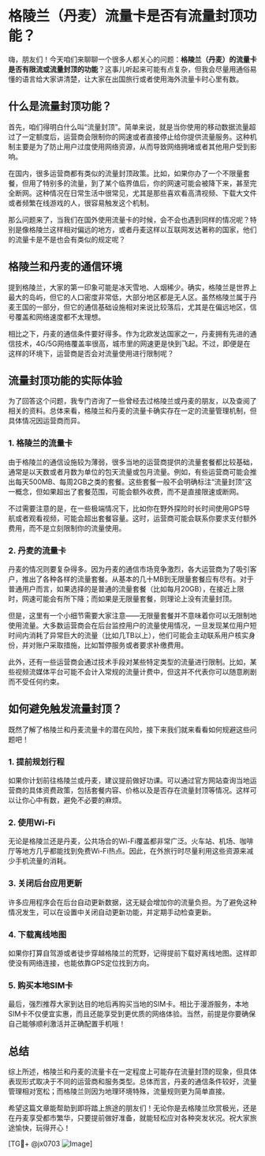 # 格陵兰（丹麦）流量卡是否有流量封顶功能？

嗨，朋友们！今天咱们来聊聊一个很多人都关心的问题：**格陵兰（丹麦）的流量卡是否有限流或流量封顶的功能**？这事儿听起来可能有点复杂，但我会尽量用通俗易懂的语言给大家讲清楚，让大家在出国旅行或者使用海外流量卡时心里有数。

## 什么是流量封顶功能？

首先，咱们得明白什么叫“流量封顶”。简单来说，就是当你使用的移动数据流量超过了一定额度后，运营商会限制你的网速或者直接停止给你提供流量服务。这种机制主要是为了防止用户过度使用网络资源，从而导致网络拥堵或者其他用户受到影响。

在国内，很多运营商都有类似的流量封顶政策。比如，如果你办了一个不限量套餐，但用了特别多的流量，到了某个临界值后，你的网速可能会被降下来，甚至完全断网。这种情况在日常生活中很常见，尤其是那些喜欢看高清视频、下载大文件或者频繁在线游戏的人，很容易触发这个机制。

那么问题来了，当我们在国外使用流量卡的时候，会不会也遇到同样的情况呢？特别是像格陵兰这样相对偏远的地方，或者丹麦这样以互联网发达著称的国家，他们的流量卡是不是也会有类似的规定呢？

## 格陵兰和丹麦的通信环境

提到格陵兰，大家的第一印象可能是冰天雪地、人烟稀少。确实，格陵兰是世界上最大的岛屿，但它的人口密度非常低，大部分地区都是无人区。虽然格陵兰属于丹麦王国的一部分，但它的通信基础设施相对来说比较落后，尤其是在偏远地区，信号覆盖和网络速度都不太理想。

相比之下，丹麦的通信条件要好得多。作为北欧发达国家之一，丹麦拥有先进的通信技术，4G/5G网络覆盖率很高，城市里的网速更是快到飞起。不过，即便是在这样的环境下，运营商是否会对流量使用进行限制呢？

## 流量封顶功能的实际体验

为了回答这个问题，我专门咨询了一些曾经去过格陵兰或丹麦的朋友，以及查阅了相关的资料。总体来看，格陵兰和丹麦的流量卡确实存在一定的流量管理机制，但具体情况因运营商而异。

### 1. 格陵兰的流量卡
由于格陵兰的通信设施较为薄弱，很多当地的运营商提供的流量套餐都比较基础，通常是以天数或者月数为单位的包天流量或包月流量。例如，有些运营商可能会推出每天500MB、每周2GB之类的套餐。这些套餐一般不会明确标注“流量封顶”这一概念，但如果超出了套餐范围，可能会额外收费，而不是直接限速或断网。

不过需要注意的是，在一些极端情况下，比如你在野外探险时长时间使用GPS导航或者观看视频，可能会超出套餐容量。这时，运营商可能会联系你要求支付额外费用，而不是立刻限制你的流量使用。

### 2. 丹麦的流量卡
丹麦的情况则要复杂得多。因为丹麦的通信市场竞争激烈，各大运营商为了吸引客户，推出了各种各样的流量套餐。从基本的几十MB到无限量套餐应有尽有。对于普通用户而言，如果选择的是普通的流量套餐（比如每月20GB），在接近上限时，网速可能会有所下降；而如果是无限量套餐，则理论上没有流量封顶。

但是，这里有一个小细节需要大家注意——无限量套餐并不意味着你可以无限制地使用流量。大多数运营商会在后台监控用户的流量使用情况，一旦发现某位用户短时间内消耗了异常巨大的流量（比如几TB以上），他们可能会主动联系用户核实身份，并对账户采取措施，比如暂停服务或者要求补缴费用。

此外，还有一些运营商会通过技术手段对某些特定类型的流量进行限制。比如，某些视频流媒体平台可能不会计入常规的流量计费中，但这并不代表你可以随意刷剧而不受任何约束。

## 如何避免触发流量封顶？

既然了解了格陵兰和丹麦流量卡的潜在风险，接下来我们就来看看如何规避这些问题吧！

### 1. 提前规划行程
如果你计划前往格陵兰或丹麦，建议提前做好功课。可以通过官方网站查询当地运营商的具体资费政策，包括套餐内容、价格以及是否存在流量封顶等情况。这样可以让你心中有数，避免不必要的麻烦。

### 2. 使用Wi-Fi
无论是格陵兰还是丹麦，公共场合的Wi-Fi覆盖都非常广泛。火车站、机场、咖啡厅等地方几乎都能找到免费Wi-Fi热点。因此，在外旅行时尽量利用这些资源来减少手机流量的消耗。

### 3. 关闭后台应用更新
许多应用程序会在后台自动更新数据，这无疑会增加你的流量负担。为了避免这种情况发生，可以在设置中关闭自动更新功能，并定期手动检查更新。

### 4. 下载离线地图
如果你打算自驾游或者徒步穿越格陵兰的荒野，记得提前下载好离线地图。这样即使没有网络连接，也能依靠GPS定位找到方向。

### 5. 购买本地SIM卡
最后，强烈推荐大家到达目的地后再购买当地的SIM卡。相比于漫游服务，本地SIM卡不仅便宜实惠，而且还能享受到更优质的网络体验。当然，前提是你要确保自己能够顺利激活并正确配置手机哦！

## 总结

综上所述，格陵兰和丹麦的流量卡在一定程度上可能存在流量封顶的现象，但具体表现形式取决于不同的运营商和服务类型。总体而言，丹麦的通信条件较好，流量管理相对宽松；而格陵兰则因为地理环境特殊，流量规则更为简单直接。

希望这篇文章能帮助到即将踏上旅途的朋友们！无论你是去格陵兰欣赏极光，还是在丹麦享受都市繁华，只要提前做好准备，就能轻松应对各种突发状况。祝大家旅途愉快，玩得开心！

[TG💪+ @jx0703 ![Image](https://github.com/user-attachments/assets/dbca1d08-cadb-493c-b0ec-ad6f7a83f270)]